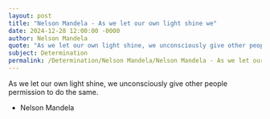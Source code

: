 ```yaml
---
layout: post
title: "Nelson Mandela - As we let our own light shine we"
date: 2024-12-28 12:00:00 -0000
author: Nelson Mandela
quote: "As we let our own light shine, we unconsciously give other people permission to do the same."
subject: Determination
permalink: /Determination/Nelson Mandela/Nelson Mandela - As we let our own light shine we
---
```


As we let our own light shine, we unconsciously give other people permission to do the same.

- Nelson Mandela
